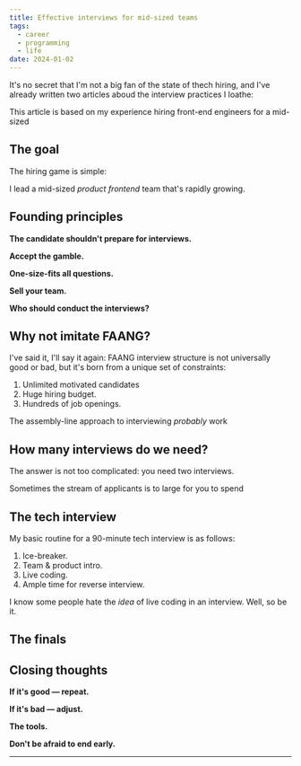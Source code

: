 ```yaml
---
title: Effective interviews for mid-sized teams
tags:
  - career
  - programming
  - life
date: 2024-01-02
---
```


It's no secret that I'm not a big fan of the state of thech hiring, and I've already written two articles aboud the interview practices I loathe:

This article is based on my experience hiring front-end engineers for a mid-sized 

## The goal

The hiring game is simple:

I lead a mid-sized _product frontend_ team that's rapidly growing.

## Founding principles

__The candidate shouldn't prepare for interviews.__

__Accept the gamble.__

__One-size-fits all questions.__

__Sell your team.__

__Who should conduct the interviews?__

## Why not imitate FAANG?

I've said it, I'll say it again: FAANG interview structure is not universally good or bad, but it's born from a unique set of constraints:

1. Unlimited motivated candidates
2. Huge hiring budget.
3. Hundreds of job openings.

The assembly-line approach to interviewing _probably_ work 

## How many interviews do we need?

The answer is not too complicated: you need two interviews. 

Sometimes the stream of applicants is to large for you to spend 

## The tech interview

My basic routine for a 90-minute tech interview is as follows:

1. Ice-breaker.
2. Team & product intro.
3. Live coding.
5. Ample time for reverse interview.

I know some people hate the _idea_ of live coding in an interview. Well, so be it.

## The finals



## Closing thoughts

__If it's good — repeat.__

__If it's bad — adjust.__

__The tools.__

__Don't be afraid to end early.__

---

